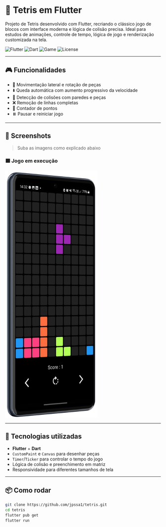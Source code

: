 # 🧱 Tetris em Flutter

Projeto de Tetris desenvolvido com Flutter, recriando o clássico jogo de blocos com interface moderna e lógica de colisão precisa. Ideal para estudos de animações, controle de tempo, lógica de jogo e renderização customizada na tela.

![Flutter](https://img.shields.io/badge/Flutter-02569B?style=flat-square&logo=flutter&logoColor=white)
![Dart](https://img.shields.io/badge/Dart-0175C2?style=flat-square&logo=dart&logoColor=white)
![Game](https://img.shields.io/badge/Game-Tetris-orange?style=flat-square)
![License](https://img.shields.io/badge/license-MIT-green?style=flat-square)

---

## 🎮 Funcionalidades

- 🔄 Movimentação lateral e rotação de peças
- ⬇️ Queda automática com aumento progressivo da velocidade
- 🧱 Detecção de colisões com paredes e peças
- ❌ Remoção de linhas completas
- 💯 Contador de pontos
- ⏸️ Pausar e reiniciar jogo

---

## 📸 Screenshots

> Suba as imagens como explicado abaixo

### 🟪 Jogo em execução
<img src="tetris app.png" width="300" />

---

## 🚀 Tecnologias utilizadas

- **Flutter** + **Dart**
- `CustomPaint` e `Canvas` para desenhar peças
- `Timer`/`Ticker` para controlar o tempo do jogo
- Lógica de colisão e preenchimento em matriz
- Responsividade para diferentes tamanhos de tela

---

## 📦 Como rodar

```bash
git clone https://github.com/jpssa1/tetris.git
cd tetris
flutter pub get
flutter run
